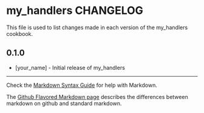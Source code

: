 my_handlers CHANGELOG
=====================

This file is used to list changes made in each version of the my_handlers cookbook.

0.1.0
-----
- [your_name] - Initial release of my_handlers

- - -
Check the [Markdown Syntax Guide](http://daringfireball.net/projects/markdown/syntax) for help with Markdown.

The [Github Flavored Markdown page](http://github.github.com/github-flavored-markdown/) describes the differences between markdown on github and standard markdown.
